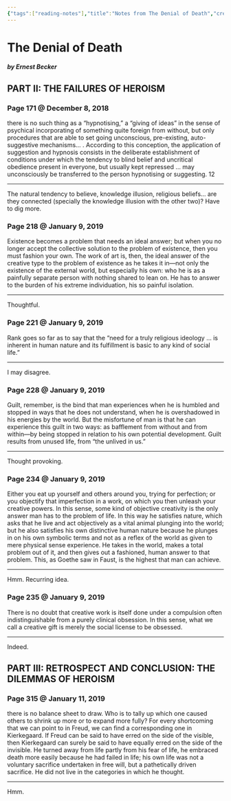 ```yaml
---
{"tags":["reading-notes"],"title":"Notes from The Denial of Death","created":"2018-12-08T17:55:19+06:00","updated":"2023-01-30T23:45:57+06:00","dg-publish":true,"maturity":"reading-note","permalink":"/personal/reading/notes-and-highlights/the-denial-of-death/","dgPassFrontmatter":true}
---
```


# The Denial of Death
##### by Ernest Becker

## PART II: THE FAILURES OF HEROISM 
### Page 171 @ December 8, 2018
there is no such thing as a “hypnotising,” a “giving of ideas” in the sense of psychical incorporating of something quite foreign from without, but only procedures that are able to set going unconscious, pre-existing, auto-suggestive mechanisms… . According to this conception, the application of suggestion and hypnosis consists in the deliberate establishment of conditions under which the tendency to blind belief and uncritical obedience present in everyone, but usually kept repressed … may unconsciously be transferred to the person hypnotising or suggesting. 12

---
The natural tendency to believe, knowledge illusion, religious beliefs… are they connected (specially the knowledge illusion with the other two)? Have to dig more.

### Page 218 @ January 9, 2019
Existence becomes a problem that needs an ideal answer; but when you no longer accept the collective solution to the problem of existence, then you must fashion your own. The work of art is, then, the ideal answer of the creative type to the problem of existence as he takes it in—not only the existence of the external world, but especially his own: who he is as a painfully separate person with nothing shared to lean on. He has to answer to the burden of his extreme individuation, his so painful isolation.

---
Thoughtful.

### Page 221 @ January 9, 2019
Rank goes so far as to say that the “need for a truly religious ideology … is inherent in human nature and its fulfillment is basic to any kind of social life.”

---
I may disagree.

### Page 228 @ January 9, 2019
Guilt, remember, is the bind that man experiences when he is humbled and stopped in ways that he does not understand, when he is overshadowed in his energies by the world. But the misfortune of man is that he can experience this guilt in two ways: as bafflement from without and from within—by being stopped in relation to his own potential development. Guilt results from unused life, from “the unlived in us.”

---
Thought provoking.

### Page 234 @ January 9, 2019
Either you eat up yourself and others around you, trying for perfection; or you objectify that imperfection in a work, on which you then unleash your creative powers. In this sense, some kind of objective creativity is the only answer man has to the problem of life. In this way he satisfies nature, which asks that he live and act objectively as a vital animal plunging into the world; but he also satisfies his own distinctive human nature because he plunges in on his own symbolic terms and not as a reflex of the world as given to mere physical sense experience. He takes in the world, makes a total problem out of it, and then gives out a fashioned, human answer to that problem. This, as Goethe saw in Faust, is the highest that man can achieve.

---
Hmm. Recurring idea.


### Page 235 @ January 9, 2019
There is no doubt that creative work is itself done under a compulsion often indistinguishable from a purely clinical obsession. In this sense, what we call a creative gift is merely the social license to be obsessed.

---
Indeed.

## PART III: RETROSPECT AND CONCLUSION: THE DILEMMAS OF HEROISM 
### Page 315 @ January 11, 2019
there is no balance sheet to draw. Who is to tally up which one caused others to shrink up more or to expand more fully? For every shortcoming that we can point to in Freud, we can find a corresponding one in Kierkegaard. If Freud can be said to have erred on the side of the visible, then Kierkegaard can surely be said to have equally erred on the side of the invisible. He turned away from life partly from his fear of life, he embraced death more easily because he had failed in life; his own life was not a voluntary sacrifice undertaken in free will, but a pathetically driven sacrifice. He did not live in the categories in which he thought.

---
Hmm.